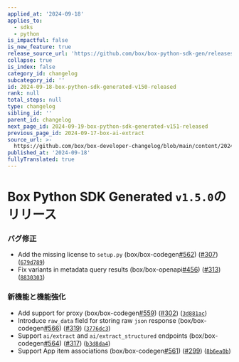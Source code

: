 ```yaml
---
applied_at: '2024-09-18'
applies_to:
  - sdks
  - python
is_impactful: false
is_new_feature: true
release_source_url: 'https://github.com/box/box-python-sdk-gen/releases/tag/v1.5.0'
collapse: true
is_index: false
category_id: changelog
subcategory_id: ''
id: 2024-09-18-box-python-sdk-generated-v150-released
rank: null
total_steps: null
type: changelog
sibling_id: ''
parent_id: changelog
next_page_id: 2024-09-19-box-python-sdk-generated-v151-released
previous_page_id: 2024-09-17-box-ai-extract
source_url: >-
  https://github.com/box/box-developer-changelog/blob/main/content/2024/09-18-box-python-sdk-generated-v150-released.md
published_at: '2024-09-18'
fullyTranslated: true
---
```

# Box Python SDK Generated `v1.5.0`のリリース

### バグ修正

* Add the missing license to `setup.py` (box/box-codegen[#562][1]) ([#307][2]) ([`679d789`][3])
* Fix variants in metadata query results (box/box-openapi[#456][4]) ([#313][5]) ([`8830303`][6])

### 新機能と機能強化

* Add support for proxy (box/box-codegen[#559][7]) ([#302][8]) ([`3d881ac`][9])
* Introduce `raw_data` field for storing raw `json` response (box/box-codegen[#566][10]) ([#319][11]) ([`3776dc3`][12])
* Support `ai/extract` and `ai/extract_structured` endpoints (box/box-codegen[#564][13]) ([#317][14]) ([`b3d8da4`][15])
* Support App item associations (box/box-codegen[#561][16]) ([#299][17]) ([`8b6ea0b`][18])

[1]: https://github.com/box/box-codegen/issues/562

[2]: https://github.com/box/box-codegen/issues/307

[3]: https://github.com/box/box-codegen/commit/679d7891b2a20e7407b8c9f00bd95c3b294ab861

[4]: https://github.com/box/box-codegen/issues/456

[5]: https://github.com/box/box-codegen/issues/313

[6]: https://github.com/box/box-codegen/commit/883030335e2a3c12a5e0b01d8a82df30ccce16a6

[7]: https://github.com/box/box-codegen/issues/559

[8]: https://github.com/box/box-codegen/issues/302

[9]: https://github.com/box/box-codegen/commit/3d881acdebf2b18e2f0f82211f5abdcc32d1ddb0

[10]: https://github.com/box/box-codegen/issues/566

[11]: https://github.com/box/box-codegen/issues/319

[12]: https://github.com/box/box-codegen/commit/3776dc3d44bc09eb68da99f45e36e058dca2607e

[13]: https://github.com/box/box-codegen/issues/564

[14]: https://github.com/box/box-codegen/issues/317

[15]: https://github.com/box/box-codegen/commit/b3d8da41007a9d47b73b699fd84da6f9540866d2

[16]: https://github.com/box/box-codegen/issues/561

[17]: https://github.com/box/box-codegen/issues/299

[18]: https://github.com/box/box-codegen/commit/8b6ea0bbec719a36eb11b6d214c08801c4f1a40b
